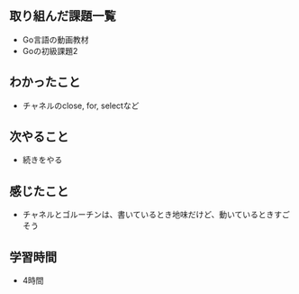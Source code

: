 ## 取り組んだ課題一覧
- Go言語の動画教材
- Goの初級課題2

## わかったこと
- チャネルのclose, for, selectなど

## 次やること
- 続きをやる

## 感じたこと
- チャネルとゴルーチンは、書いているとき地味だけど、動いているときすごそう        

## 学習時間
- 4時間